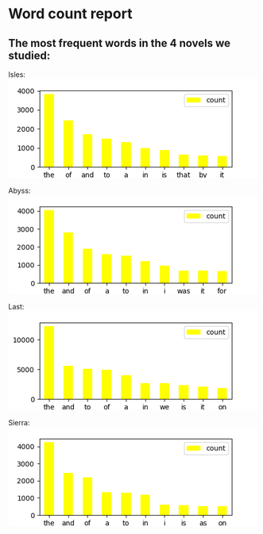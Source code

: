 Word count report
================

## The most frequent words in the 4 novels we studied:

Isles: ![alt tag](../figures/isles.png)

Abyss: ![alt tag](../figures/abyss.png)

Last: ![alt tag](../figures/last.png)

Sierra: ![alt tag](../figures/sierra.png)
